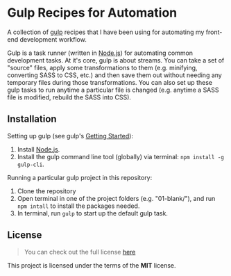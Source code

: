 # Gulp Recipes for Automation

A collection of [gulp](http://gulpjs.com/) recipes that I have been using for automating my front-end development workflow.  

Gulp is a task runner (written in [Node.js](https://nodejs.org/en/)) for automating common development tasks.  At it's core, gulp is about streams.  You can take a set of "source" files, apply some transformations to them (e.g. minifying, converting SASS to CSS, etc.) and then save them out without needing any temporary files during those transformations.  You can also set up these gulp tasks to run anytime a particular file is changed (e.g. anytime a SASS file is modified, rebuild the SASS into CSS).

## Installation

Setting up gulp (see gulp's [Getting Started](https://github.com/gulpjs/gulp/blob/master/docs/getting-started.md)):

1. Install [Node.js](https://nodejs.org/en/).
2. Install the gulp command line tool (globally) via terminal: `npm install -g gulp-cli`.

Running a particular gulp project in this repository:

1. Clone the repository
2. Open terminal in one of the project folders (e.g. "01-blank/"), and run `npm intall` to install the packages needed.
3. In terminal, run `gulp` to start up the default gulp task.

## License
>You can check out the full license [here](https://github.com/mikewesthad/emojify/blob/master/license.md)

This project is licensed under the terms of the **MIT** license.
